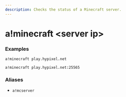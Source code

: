```yaml
---
description: Checks the status of a Minecraft server.
---
```


# a!minecraft &lt;server ip&gt;

### Examples

```text
a!minecraft play.hypixel.net
```

```text
a!minecraft play.hypixel.net:25565
```

### Aliases

* `a!mcserver`

